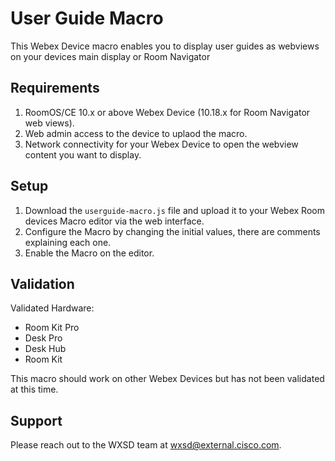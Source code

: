 # User Guide Macro
This Webex Device macro enables you to display user guides as webviews on your devices main display or Room Navigator

## Requirements

1. RoomOS/CE 10.x or above Webex Device (10.18.x for Room Navigator web views).
2. Web admin access to the device to uplaod the macro.
3. Network connectivity for your Webex Device to open the webview content you want to display.

## Setup

1. Download the ``userguide-macro.js`` file and upload it to your Webex Room devices Macro editor via the web interface.
2. Configure the Macro by changing the initial values, there are comments explaining each one.
3. Enable the Macro on the editor.


## Validation

Validated Hardware:

* Room Kit Pro
* Desk Pro
* Desk Hub
* Room Kit

This macro should work on other Webex Devices but has not been validated at this time.

## Support

Please reach out to the WXSD team at [wxsd@external.cisco.com](mailto:wxsd@external.cisco.com?subject=telemetry-macro).

